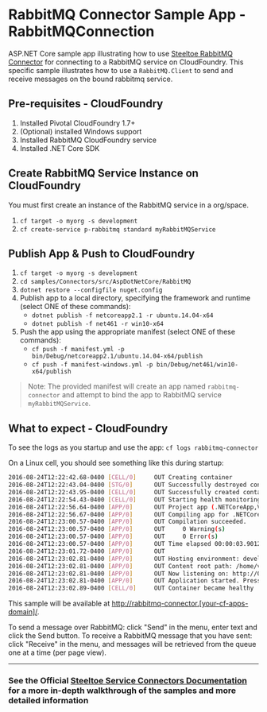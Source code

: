 ﻿# RabbitMQ Connector Sample App - RabbitMQConnection

ASP.NET Core sample app illustrating how to use [Steeltoe RabbitMQ Connector](https://github.com/SteeltoeOSS/Connectors/tree/master/src/Steeltoe.CloudFoundry.Connector.Rabbit) for connecting to a RabbitMQ service on CloudFoundry. This specific sample illustrates how to use a `RabbitMQ.Client` to send and receive messages on the bound rabbitmq service.

## Pre-requisites - CloudFoundry

1. Installed Pivotal CloudFoundry 1.7+
1. (Optional) installed Windows support
1. Installed RabbitMQ CloudFoundry service
1. Installed .NET Core SDK

## Create RabbitMQ Service Instance on CloudFoundry

You must first create an instance of the RabbitMQ service in a org/space.

1. `cf target -o myorg -s development`
1. `cf create-service p-rabbitmq standard myRabbitMQService`

## Publish App & Push to CloudFoundry

1. `cf target -o myorg -s development`
1. `cd samples/Connectors/src/AspDotNetCore/RabbitMQ`
1. `dotnet restore --configfile nuget.config`
1. Publish app to a local directory, specifying the framework and runtime (select ONE of these commands):
   * `dotnet publish -f netcoreapp2.1 -r ubuntu.14.04-x64`
   * `dotnet publish -f net461 -r win10-x64`
1. Push the app using the appropriate manifest (select ONE of these commands):
   * `cf push -f manifest.yml -p bin/Debug/netcoreapp2.1/ubuntu.14.04-x64/publish`
   * `cf push -f manifest-windows.yml -p bin/Debug/net461/win10-x64/publish`

> Note: The provided manifest will create an app named `rabbitmq-connector` and attempt to bind the app to RabbitMQ service `myRabbitMQService`.

## What to expect - CloudFoundry

To see the logs as you startup and use the app: `cf logs rabbitmq-connector`

On a Linux cell, you should see something like this during startup:

```bash
2016-08-24T12:22:42.68-0400 [CELL/0]     OUT Creating container
2016-08-24T12:22:43.04-0400 [STG/0]      OUT Successfully destroyed container
2016-08-24T12:22:43.95-0400 [CELL/0]     OUT Successfully created container
2016-08-24T12:22:54.43-0400 [CELL/0]     OUT Starting health monitoring of container
2016-08-24T12:22:56.64-0400 [APP/0]      OUT Project app (.NETCoreApp,Version=v1.0) will be compiled because expected outputs are missing
2016-08-24T12:22:56.67-0400 [APP/0]      OUT Compiling app for .NETCoreApp,Version=v1.0
2016-08-24T12:23:00.57-0400 [APP/0]      OUT Compilation succeeded.
2016-08-24T12:23:00.57-0400 [APP/0]      OUT     0 Warning(s)
2016-08-24T12:23:00.57-0400 [APP/0]      OUT     0 Error(s)
2016-08-24T12:23:00.57-0400 [APP/0]      OUT Time elapsed 00:00:03.9012539
2016-08-24T12:23:01.72-0400 [APP/0]      OUT
2016-08-24T12:23:02.81-0400 [APP/0]      OUT Hosting environment: development
2016-08-24T12:23:02.81-0400 [APP/0]      OUT Content root path: /home/vcap/app
2016-08-24T12:23:02.81-0400 [APP/0]      OUT Now listening on: http://0.0.0.0:8080
2016-08-24T12:23:02.81-0400 [APP/0]      OUT Application started. Press Ctrl+C to shut down.
2016-08-24T12:23:02.89-0400 [CELL/0]     OUT Container became healthy
```

This sample will be available at <http://rabbitmq-connector.[your-cf-apps-domain]/>.

To send a message over RabbitMQ: click "Send" in the menu, enter text and click the Send button.
To receive a RabbitMQ message that you have sent: click "Receive" in the menu, and messages will be retrieved from the queue one at a time (per page view).

---

### See the Official [Steeltoe Service Connectors Documentation](https://steeltoe.io/docs/steeltoe-service-connectors) for a more in-depth walkthrough of the samples and more detailed information